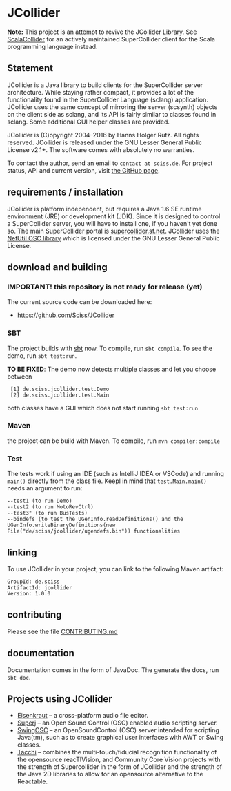 # JCollider

__Note:__ This project is an attempt to revive the JCollider Library. See [ScalaCollider](https://github.com/Sciss/ScalaCollider) for an actively maintained SuperCollider client for the Scala programming language instead.

## Statement

JCollider is a Java library to build clients for the SuperCollider server architecture. While staying rather compact, it provides a lot of the functionality found in the SuperCollider Language (sclang) application. JCollider uses the same concept of mirroring the server (scsynth) objects on the client side as sclang, and its API is fairly similar to classes found in sclang. Some additional GUI helper classes are provided.

JCollider is (C)opyright 2004&ndash;2016 by Hanns Holger Rutz. All rights reserved. JCollider is released under the GNU Lesser General Public License v2.1+. The software comes with absolutely no warranties.

To contact the author, send an email to `contact at sciss.de`. For project status, API and current version, visit [the GitHub page](https://github.com/Sciss/JCollider).

## requirements / installation

JCollider is platform independent, but requires a Java 1.6 SE runtime environment (JRE) or development kit (JDK). Since it is designed to control a SuperCollider server, you will have to install one, if you haven't yet done so. The main SuperCollider portal is [supercollider.sf.net](http://supercollider.sf.net/). JCollider uses the [NetUtil OSC library](https://github.com/Sciss/NetUtil) which is licensed under the GNU Lesser General Public License.

## download and building

### IMPORTANT! this repository is not ready for release (yet)  
The current source code can be downloaded here:

- https://github.com/Sciss/JCollider

### SBT
The project builds with [sbt](http://www.scala-sbt.org/) now. To compile, run `sbt compile`. To see the demo, run `sbt test:run`.

__TO BE FIXED__: The demo now detects multiple classes and let you choose between 
```
 [1] de.sciss.jcollider.test.Demo
 [2] de.sciss.jcollider.test.Main
```
both classes have a GUI which does not start running `sbt test:run` 

### Maven
the project can be build with Maven. To compile, run `mvn compiler:compile` 

### Test
The tests work if using an IDE (such as IntelliJ IDEA or VSCode) and running `main()` directly from the class file.
Keepl in mind that `test.Main.main()` needs an argument to run:
```
--test1 (to run Demo)
--test2 (to run MotoRevCtrl)
--test3" (to run BusTests)
--bindefs (to test the UGenInfo.readDefinitions() and the UGenInfo.writeBinaryDefinitions(new File("de/sciss/jcollider/ugendefs.bin")) functionalities
```

## linking

To use JCollider in your project, you can link to the following Maven artifact:

    GroupId: de.sciss
    ArtifactId: jcollider
    Version: 1.0.0

## contributing

Please see the file [CONTRIBUTING.md](CONTRIBUTING.md)

## documentation

Documentation comes in the form of JavaDoc. The generate the docs, run `sbt doc`.

## Projects using JCollider

- [Eisenkraut](https://github.com/Sciss/Eisenkraut) – a cross-platform audio file editor.
- [Superj](http://sourceforge.net/projects/superj/) – an Open Sound Control (OSC) enabled audio scripting server.
- [SwingOSC](https://github.com/Sciss/SwingOSC) – an OpenSoundControl (OSC) server intended for scripting Java(tm), such as to create graphical user interfaces with AWT or Swing classes.
- [Tacchi](https://code.google.com/p/woolooloo/) – combines the multi-touch/fiducial recognition functionality of the opensource reacTIVision, and Community Core Vision projects with the strength of Supercollider in the form of JCollider and the strength of the Java 2D libraries to allow for an opensource alternative to the Reactable.

